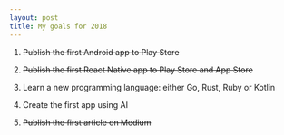 ```yaml
---
layout: post
title: My goals for 2018
---
```


1. ~~Publish the first Android app to Play Store~~

2. ~~Publish the first React Native app to Play Store and App Store~~

3. Learn a new programming language: either Go, Rust, Ruby or Kotlin

4. Create the first app using AI

5. ~~Publish the first article on Medium~~

